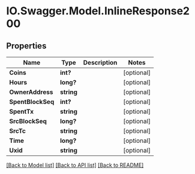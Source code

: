 # IO.Swagger.Model.InlineResponse200
## Properties

Name | Type | Description | Notes
------------ | ------------- | ------------- | -------------
**Coins** | **int?** |  | [optional] 
**Hours** | **long?** |  | [optional] 
**OwnerAddress** | **string** |  | [optional] 
**SpentBlockSeq** | **int?** |  | [optional] 
**SpentTx** | **string** |  | [optional] 
**SrcBlockSeq** | **long?** |  | [optional] 
**SrcTc** | **string** |  | [optional] 
**Time** | **long?** |  | [optional] 
**Uxid** | **string** |  | [optional] 

[[Back to Model list]](../README.md#documentation-for-models) [[Back to API list]](../README.md#documentation-for-api-endpoints) [[Back to README]](../README.md)

